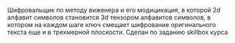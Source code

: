 Шифровальщик по методу виженера и его модицикация, в которой 2d алфавит символов становится 3d тензором алфавитов символов, в котором на каждом шаге ключ смещает шифрование оригинального текста еще и в трехмерной плоскости. Сделан по заданию skillbox курса
